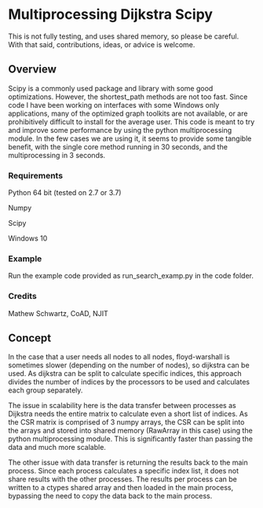 # Multiprocessing Dijkstra Scipy

This is not fully testing, and uses shared memory, so please be careful.  
With that said, contributions, ideas, or advice is welcome.  

## Overview
Scipy is a commonly used package and library with some good optimizations.  However, the shortest_path methods are not too fast.  Since code I have been working on interfaces with some Windows only applications, many of the optimized graph toolkits are not available, or are prohibitively difficult to install for the average user.  This code is meant to try and improve some performance by using the python multiprocessing module.  In the few cases we are using it, it seems to provide some tangible benefit, with the single core method running in 30 seconds, and the multiprocessing in 3 seconds.  

### Requirements
Python 64 bit (tested on 2.7 or 3.7)

Numpy

Scipy

Windows 10

### Example
Run the example code provided as run_search_examp.py in the code folder. 

### Credits
Mathew Schwartz, CoAD, NJIT

## Concept
In the case that a user needs all nodes to all nodes, floyd-warshall is sometimes slower (depending on the number of nodes), so dijkstra can be used. As dijkstra can be split to calculate specific indices, this approach divides the number of indices by the processors to be used and calculates each group separately.  

The issue in scalability here is the data transfer between processes as Dijkstra needs the entire matrix to calculate even a short list of indices.  As the CSR matrix is comprised of 3 numpy arrays, the CSR can be split into the arrays and stored into shared memory (RawArray in this case) using the python multiprocessing module.  This is significantly faster than passing the data and much more scalable.  

The other issue with data transfer is returning the results back to the main process.  Since each process calculates a specific index list, it does not share results with the other processes.  The results per process can be written to a ctypes shared array and then loaded in the main process, bypassing the need to copy the data back to the main process.  

